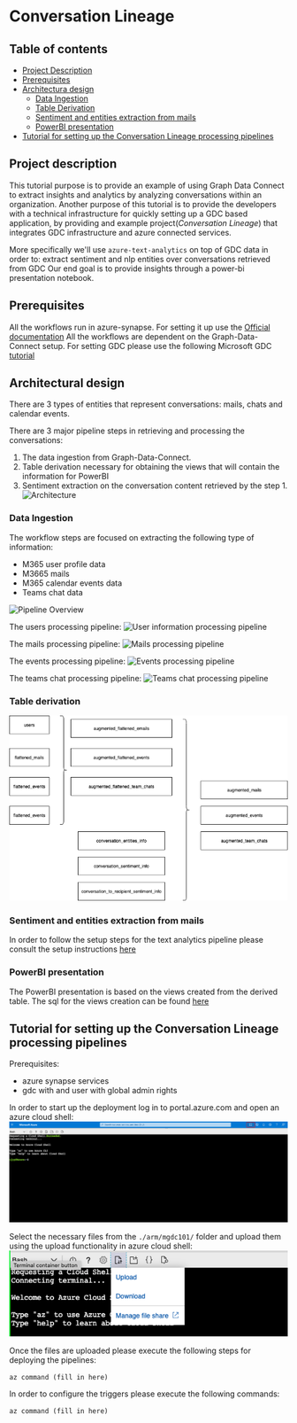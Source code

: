 # Conversation Lineage

## Table of contents
- [Project Description](#project-description)
- [Prerequisites](#prerequisites)
- [Architectura design](#architectural-design)
    - [Data Ingestion](#data-ingestion)
    - [Table Derivation](#table-derivation)  
    - [Sentiment and entities extraction from mails](#sentiment-and-entities-extraction-from-mails)
    - [PowerBI presentation](#powerbi-presentation)
- [Tutorial for setting up the Conversation Lineage processing pipelines](#tutorial-for-setting-up-the-conversation-lineage-processing-pipelines)



## Project description
This tutorial purpose is to provide an example of using Graph Data Connect to extract insights and analytics by analyzing
conversations within an organization.
Another purpose of this tutorial is to provide the developers with a technical infrastructure for quickly 
setting up a GDC  based application, by providing and example project(*Conversation Lineage*) 
that integrates GDC infrastructure and azure connected services.

More specifically we'll use `azure-text-analytics` on top of GDC data in order to: extract sentiment and nlp entities over conversations retrieved from GDC 
Our end goal is to provide insights through a power-bi presentation notebook.

## Prerequisites

All the workflows run in azure-synapse. 
For setting it up use the [Official documentation](https://docs.microsoft.com/en-us/azure/synapse-analytics/get-started-create-workspace)
All the workflows are dependent on the Graph-Data-Connect setup. 
For setting GDC please use the following Microsoft GDC [tutorial](https://github.com/microsoftgraph/msgraph-training-dataconnect/blob/master/Lab.md)

## Architectural design

There are 3 types of entities that represent conversations: mails, chats and calendar events.

There are 3 major pipeline steps in retrieving and processing the conversations:
1) The data ingestion from Graph-Data-Connect.
2) Table derivation necessary for obtaining the views that will contain the information for PowerBI
3) Sentiment extraction on the conversation content retrieved by the step 1. 
![Architecture](./docs/Diagram-Architecture.png)

### Data Ingestion

The workflow steps are focused on extracting the following type of information:
- M365 user profile data
- M3665 mails
- M365 calendar events data
- Teams chat data


![Pipeline Overview](./docs/generating_pipeline.png)


The users processing pipeline:
![User information processing pipeline](./docs/pipeline_process_users_data.png)

The mails processing pipeline:
![Mails processing pipeline](./docs/pipeline_process_emails_data.png)

The events processing pipeline:
![Events processing pipeline](./docs/pipeline_process_events_data.png)

The teams chat processing pipeline:
![Teams chat processing pipeline](./docs/pipeline_process_teams_chat_data.png)


### Table derivation

![Flow ](./docs/Conversation%20Lineage%20Table%20Derivation.png)

###  Sentiment and entities extraction from mails 

In order to follow the setup steps for the text analytics pipeline please consult the setup instructions [here](conversations_text_analytics/README.MD)

### PowerBI presentation
The PowerBI presentation is based on the views created from the derived table.
The sql for the views creation can be found [here](./sql/views_creation_sql.sql)
 
## Tutorial for setting up the Conversation Lineage processing pipelines

Prerequisites:
- azure synapse services
- gdc with and user with global admin rights

In order to start up the deployment log in to portal.azure.com and open an azure cloud shell:   
![azure cloud shell](./docs/azure_cloud_shell.png)

Select the necessary files from the `./arm/mgdc101/` folder and upload them using the upload functionality in azure cloud shell:   
![azure_upload_files](./docs/azure_upload_files.png)

Once the files are uploaded please execute the following steps for deploying the pipelines:

```shell
az command (fill in here)
```

In order to configure the triggers please execute the following commands:

```shell
az command (fill in here)
```
